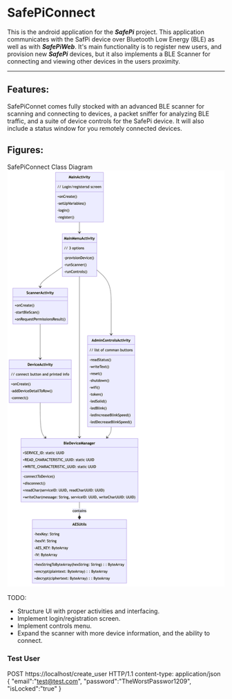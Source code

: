 # SafePiConnect
This is the android application for the ***SafePi*** project. This application communicates with the SafPi device over Bluetooth Low Energy (BLE) as well as with ***SafePiWeb***. It's main functionality is to register new users, and provision new ***SafePi*** devices, but it also implements a BLE Scanner for connecting and viewing other devices in the users proximity. 

---
## Features:
SafePiConnet comes fully stocked with an advanced BLE scanner for scanning and connecting to devices, a packet sniffer for analyzing BLE traffic, and a suite of device controls for the SafePi device. It will also include a status window for you remotely connected devices. 

## Figures:
SafePiConnect Class Diagram
![SafePiConnect Class Diagram](figures/SafePiConnect-Class-Diagram.png)

TODO: 
- Structure UI with proper activities and interfacing.
- Implement login/registration screen.
- Implement controls menu. 
- Expand the scanner with more device information, and the ability to connect.

### Test User
POST  https://localhost/create_user HTTP/1.1
content-type: application/json
{
    "email":"test@test.com",
    "password":"TheWorstPasswor1209",
    "isLocked":"true"
}